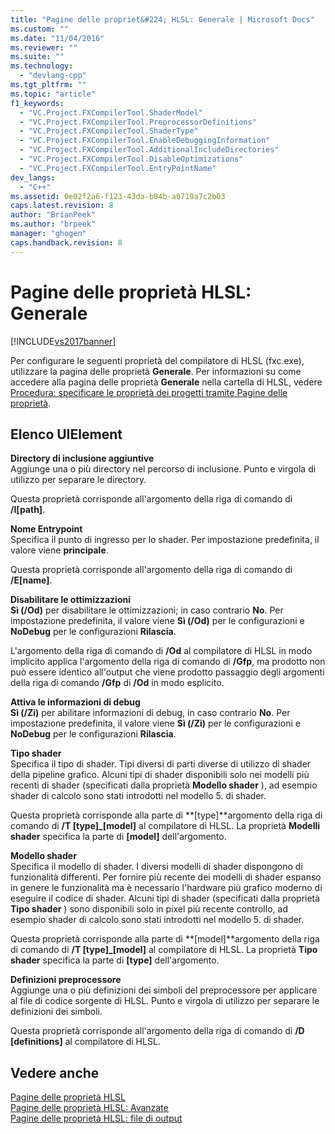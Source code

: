 ```yaml
---
title: "Pagine delle propriet&#224; HLSL: Generale | Microsoft Docs"
ms.custom: ""
ms.date: "11/04/2016"
ms.reviewer: ""
ms.suite: ""
ms.technology: 
  - "devlang-cpp"
ms.tgt_pltfrm: ""
ms.topic: "article"
f1_keywords: 
  - "VC.Project.FXCompilerTool.ShaderModel"
  - "VC.Project.FXCompilerTool.PreprocessorDefinitions"
  - "VC.Project.FXCompilerTool.ShaderType"
  - "VC.Project.FXCompilerTool.EnableDebuggingInformation"
  - "VC.Project.FXCompilerTool.AdditionalIncludeDirectories"
  - "VC.Project.FXCompilerTool.DisableOptimizations"
  - "VC.Project.FXCompilerTool.EntryPointName"
dev_langs: 
  - "C++"
ms.assetid: 0e02f2a6-f123-43da-b04b-a0719a7c2b03
caps.latest.revision: 8
author: "BrianPeek"
ms.author: "brpeek"
manager: "ghogen"
caps.handback.revision: 8
---
```

# Pagine delle propriet&#224; HLSL: Generale
[!INCLUDE[vs2017banner](../assembler/inline/includes/vs2017banner.md)]

Per configurare le seguenti proprietà del compilatore di HLSL \(fxc.exe\), utilizzare la pagina delle proprietà **Generale**.  Per informazioni su come accedere alla pagina delle proprietà **Generale** nella cartella di HLSL, vedere [Procedura: specificare le proprietà dei progetti tramite Pagine delle proprietà](../misc/how-to-specify-project-properties-with-property-pages.md).  
  
## Elenco UIElement  
 **Directory di inclusione aggiuntive**  
 Aggiunge una o più directory nel percorso di inclusione.  Punto e virgola di utilizzo per separare le directory.  
  
 Questa proprietà corrisponde all'argomento della riga di comando di **\/I\[path\]**.  
  
 **Nome Entrypoint**  
 Specifica il punto di ingresso per lo shader.  Per impostazione predefinita, il valore viene **principale**.  
  
 Questa proprietà corrisponde all'argomento della riga di comando di **\/E\[name\]**.  
  
 **Disabilitare le ottimizzazioni**  
 **Sì \(\/Od\)** per disabilitare le ottimizzazioni; in caso contrario **No**.  Per impostazione predefinita, il valore viene **Sì \(\/Od\)** per le configurazioni e **NoDebug** per le configurazioni **Rilascia**.  
  
 L'argomento della riga di comando di **\/Od** al compilatore di HLSL in modo implicito applica l'argomento della riga di comando di **\/Gfp**, ma prodotto non può essere identico all'output che viene prodotto passaggio degli argomenti della riga di comando **\/Gfp** di **\/Od** in modo esplicito.  
  
 **Attiva le informazioni di debug**  
 **Sì \(\/Zi\)** per abilitare informazioni di debug, in caso contrario **No**.  Per impostazione predefinita, il valore viene **Sì \(\/Zi\)** per le configurazioni e **NoDebug** per le configurazioni **Rilascia**.  
  
 **Tipo shader**  
 Specifica il tipo di shader.  Tipi diversi di parti diverse di utilizzo di shader della pipeline grafico.  Alcuni tipi di shader disponibili solo nei modelli più recenti di shader \(specificati dalla proprietà **Modello shader** \), ad esempio shader di calcolo sono stati introdotti nel modello 5. di shader.  
  
 Questa proprietà corrisponde alla parte di **\[type\]**argomento della riga di comando di **\/T \[type\]\_\[model\]** al compilatore di HLSL.  La proprietà **Modelli shader** specifica la parte di **\[model\]** dell'argomento.  
  
 **Modello shader**  
 Specifica il modello di shader.  I diversi modelli di shader dispongono di funzionalità differenti.  Per fornire più recente dei modelli di shader espanso in genere le funzionalità ma è necessario l'hardware più grafico moderno di eseguire il codice di shader.  Alcuni tipi di shader \(specificati dalla proprietà **Tipo shader** \) sono disponibili solo in pixel più recente controllo, ad esempio shader di calcolo sono stati introdotti nel modello 5. di shader.  
  
 Questa proprietà corrisponde alla parte di **\[model\]**argomento della riga di comando di **\/T \[type\]\_\[model\]** al compilatore di HLSL.  La proprietà **Tipo shader** specifica la parte di **\[type\]** dell'argomento.  
  
 **Definizioni preprocessore**  
 Aggiunge una o più definizioni dei simboli del preprocessore per applicare al file di codice sorgente di HLSL.  Punto e virgola di utilizzo per separare le definizioni dei simboli.  
  
 Questa proprietà corrisponde all'argomento della riga di comando di **\/D \[definitions\]** al compilatore di HLSL.  
  
## Vedere anche  
 [Pagine delle proprietà HLSL](../ide/hlsl-property-pages.md)   
 [Pagine delle proprietà HLSL: Avanzate](../ide/hlsl-property-pages-advanced.md)   
 [Pagine delle proprietà HLSL: file di output](../ide/hlsl-property-pages-output-files.md)